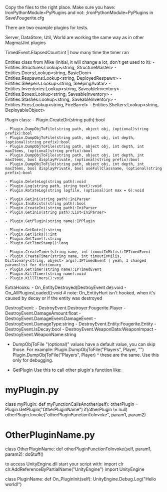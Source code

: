 Copy the files to the right place.
Make sure you have:
IronPythonModule=PyPlugins
and not:
;IronPythonModule=PyPlugins
in Save\Fougerite.cfg

There are two example plugins for tests.

Server, DataStore, Util, World are working the same way as in other Magma/Jint plugins

TimedEvent.ElapsedCount:int | how many time the timer ran

Entities class from Mike (initial, it will change a lot, don't get used to it):
	- Entities.Structures:Lookup<string, StructureMaster>
	- Entities.Doors:Lookup<string, BasicDoor>
	- Entities.Respawns:Lookup<string, DeployedRespawn>
	- Entities.Sleepers:Lookup<string, SleepingAvatar>
	- Entities.Inventories:Lookup<string, SaveableInventory>
	- Entities.Boxes:Lookup<string, SaveableInventory>
	- Entities.Stashes:Lookup<string, SaveableInventory>
	- Entities.Fires:Lookup<string, FireBarrel>
	- Entities.Shelters:Lookup<string, DeployableObject>

Plugin class:
	- Plugin.CreateDir(string path):bool
	
	- Plugin.DumpObjToFile(string path, object obj, (optional)string prefix):bool
	- Plugin.DumpObjToFile(string path, object obj, int depth, (optional)string prefix):bool
	- Plugin.DumpObjToFile(string path, object obj, int depth, int maxItems, (optional)string prefix):bool
	- Plugin.DumpObjToFile(string path, object obj, int depth, int maxItems, bool displayPrivate, (optional)string prefix):bool
	- Plugin.DumpObjToFile(string path, object obj, int depth, int maxItems, bool displayPrivate, bool useFullClassname, (optional)string prefix):bool
	
	- Plugin.DeleteLog(string path):void
	- Plugin.Log(string path, string text):void
	- Plugin.RotateLog(string logfile, (optional)int max = 6):void
	
	- Plugin.GetIni(string path):IniParser
	- Plugin.IniExists(string path):bool
	- Plugin.CreateIni(string path):IniParser
	- Plugin.GetInis(string path):List<IniParser>
	
	- Plugin.GetPlugin(string name):IPPlugin
	
	- Plugin.GetDate():string
	- Plugin.GetTicks():int
	- Plugin.GetTime():string
	- Plugin.GetTimeStamp():long

	- Plugin.CreateTimer(string name, int timoutInMilis):IPTimedEvent
	- Plugin.CreateTimer(string name, int timoutInMilis, Dictionary<string, object> args):IPTimedEvent | yeah, I changed paramslist for dictionary
	- Plugin.GetTimer(string name):IPTimedEvent
	- Plugin.KillTimer(string name):void
	- Plugin.KillTimers():void

ExtraHooks:
	- On_EntityDestroyed(DestroyEvent de):void
	- On_AllPluginsLoaded():void
	# note: On_EntityHurt isn't hooked, when it's caused by decay or if the entity was destroyed

DestroyEvent:
	- DestroyEvent.Destroyer:Fougerite.Player
	- DestroyEvent.DamageAmount:float
	- DestroyEvent.DamageEvent:DamageEvent
	- DestroyEvent.DamageType:string
	- DestroyEvent.Entity:Fougerite.Entity
	- DestroyEvent.IsDecay:bool
	- DestroyEvent.WeaponData:WeaponImpact
	- DestroyEvent.WeaponName:string

- DumpObjToFile
"(optional)" values have a default value, you can skip those. For example:
Plugin.DumpObjToFile("Players", Player, "")
Plugin.DumpObjToFile("Players", Player)
^ these are the same.
Use this only for debugging.

- GetPlugin
Use this to call other plugin's function like:
# myPlugin.py
class myPlugin:
	def myFunctionCallsAnother(self):
		otherPlugin = Plugin.GetPlugin("OtherPluginName")
		if(otherPlugin != null)
			otherPlugin.Invoke("otherPluginFunctionToInvoke", param1, param2)

# OtherPluginName.py
class OtherPluginName:
	def otherPluginFunctionToInvoke(self, param1, param2):
		doStuff()



to access UnityEngine.dll start your script with:
import clr
clr.AddReferenceByPartialName("UnityEngine")
import UnityEngine

class PluginName:
	def On_PluginInit(self):
		UnityEngine.Debug.Log("Hello world!")
